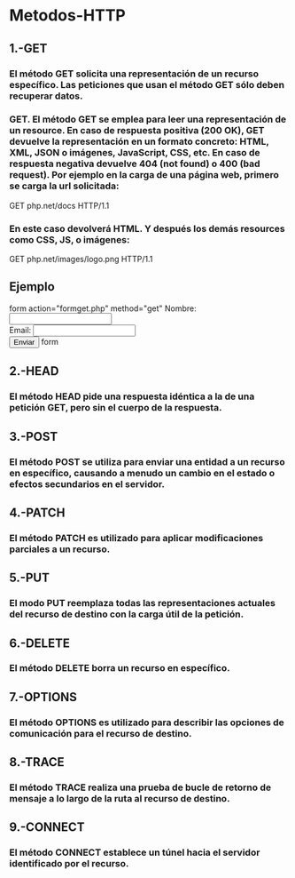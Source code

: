 <h1>Metodos-HTTP</h1>


<h2>1.-GET</h2>
<h3>El método GET  solicita una representación de un recurso específico. Las peticiones que usan el método GET sólo deben recuperar datos.</h3>

<h3>GET. El método GET se emplea para leer una representación de un resource. En caso de respuesta positiva (200 OK), GET devuelve la representación en un formato concreto: HTML, XML, JSON o imágenes, JavaScript, CSS, etc. En caso de respuesta negativa devuelve 404 (not found) o 400 (bad request). Por ejemplo en la carga de una página web, primero se carga la url solicitada:</h3>
GET php.net/docs HTTP/1.1
<h3>En este caso devolverá HTML. Y después los demás resources como CSS, JS, o imágenes:</h3>
GET php.net/images/logo.png HTTP/1.1

<h2>Ejemplo</h2>
form action="formget.php" method="get"
        Nombre: <input type="text" name="nombre"><br>
        Email: <input type="text" name="email"><br>
        <input type="submit" value="Enviar">
    form
    

<h2>2.-HEAD</h2>
<h3>El método HEAD pide una respuesta idéntica a la de una petición GET, pero sin el cuerpo de la respuesta.</h3>

<h2>3.-POST</h2>
<h3>El método POST se utiliza para enviar una entidad a un recurso en específico, causando a menudo un cambio en el estado o efectos secundarios en el servidor.</h3>

<h2>4.-PATCH</h2>
<h3>El método PATCH  es utilizado para aplicar modificaciones parciales a un recurso.</h3>

<h2>5.-PUT</h2>
<h3>El modo PUT reemplaza todas las representaciones actuales del recurso de destino con la carga útil de la petición.</h3>

<h2>6.-DELETE</h2>
<h3>El método DELETE borra un recurso en específico.</h3>

<h2>7.-OPTIONS</h2>
<h3>El método OPTIONS es utilizado para describir las opciones de comunicación para el recurso de destino.</h3>

<h2>8.-TRACE</h2>
<h3>El método TRACE  realiza una prueba de bucle de retorno de mensaje a lo largo de la ruta al recurso de destino.
</h3>
<h2>9.-CONNECT</h2>
<h3>El método CONNECT establece un túnel hacia el servidor identificado por el recurso.</h3>


